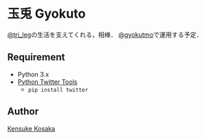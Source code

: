 # 玉兎 Gyokuto
[@tri_leg](https://twitter.com/tri_leg)の生活を支えてくれる，相棒．
[@gyokutmo](https://twitter.com/gyokutmo)で運用する予定．  

## Requirement
- Python 3.x
- [Python Twitter Tools](https://github.com/sixohsix/twitter "https://github.com/sixohsix/twitter")
  - `pip install twitter`

## Author
[Kensuke Kosaka](https://github.com/trileg "https://github.com/trileg")